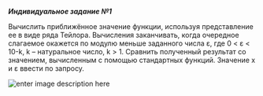 ﻿**_Индивидуальное задание №1_**

Вычислить приближённое значение функции, используя представление ее в виде ряда Тейлора. Вычисления заканчивать, когда очередное слагаемое окажется по модулю меньше заданного числа ε, где 0 < ε < 10-k, k – натуральное число, k > 1. Сравнить полученный результат со значением, вычисленным  с помощью стандартных функций. Значение  x и ε ввести по запросу.

![enter image description here](https://lh3.googleusercontent.com/Hq6JyMqkb4iWMi2kzDBTjtbikxb9AWZqpyRrDbE2UxnjvtXi-u25v5GmR609pFmgrGtdfmNy88YO)
